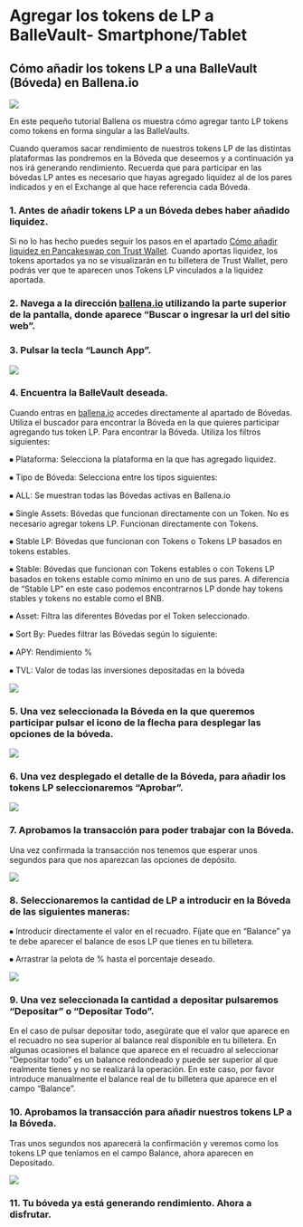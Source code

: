 # Agregar los tokens de LP a BalleVault- Smartphone/Tablet

## Cómo añadir los tokens LP a una BalleVault \(Bóveda\) en Ballena.io



![](../../../.gitbook/assets/screenshot_20210223-181850%20%282%29%20%282%29%20%282%29%20%282%29%20%282%29%20%282%29%20%281%29.jpg)



En este pequeño tutorial Ballena os muestra cómo agregar tanto LP tokens como tokens en forma singular a las BalleVaults.

Cuando queramos sacar rendimiento de nuestros tokens LP de las distintas plataformas las pondremos en la Bóveda que deseemos y a continuación ya nos irá generando rendimiento. Recuerda que para participar en las bóvedas LP antes es necesario que hayas agregado liquidez al de los pares indicados y en el Exchange al que hace referencia cada Bóveda.



### 1. Antes de añadir tokens LP a un Bóveda debes haber añadido liquidez.

Si no lo has hecho puedes seguir los pasos en el apartado [Cómo añadir liquidez en Pancakeswap con Trust Wallet](anadir-liquidez-a-una-lp-smartphone-tablet.md). Cuando aportas liquidez, los tokens aportados ya no se visualizarán en tu billetera de Trust Wallet, pero podrás ver que te aparecen unos Tokens LP vinculados a la liquidez aportada.



### 2. Navega a la dirección [ballena.io](https://ballena.io) utilizando la parte superior de la pantalla, donde aparece “Buscar o ingresar la url del sitio web”.

### 

### 3. Pulsar la tecla “Launch App”.



![](../../../.gitbook/assets/screenshot_20210223-181850%20%282%29%20%282%29%20%282%29%20%282%29%20%282%29%20%282%29.jpg)

### 

### 4. Encuentra la BalleVault deseada.

Cuando entras en [ballena.io](https://ballena.io) accedes directamente al apartado de Bóvedas. Utiliza el buscador para encontrar la Bóveda en la que quieres participar agregando tus token LP. Para encontrar la Bóveda. Utiliza los filtros siguientes:

⦁  Plataforma: Selecciona la plataforma en la que has agregado liquidez. 

⦁ Tipo de Bóveda: Selecciona entre los tipos siguientes: 

⦁ ALL: Se muestran todas las Bóvedas activas en Ballena.io 

⦁ Single Assets: Bóvedas que funcionan directamente con un Token. No es necesario agregar tokens LP. Funcionan directamente con Tokens. 

⦁ Stable LP: Bóvedas que funcionan con Tokens o Tokens LP basados en tokens estables. 

⦁ Stable: Bóvedas que funcionan con Tokens estables o con Tokens LP basados en tokens estable como mínimo en uno de sus pares. A diferencia de “Stable LP” en este caso podemos encontrarnos LP donde hay tokens stables y tokens no estable como el BNB. 

⦁ Asset: Filtra las diferentes Bóvedas por el Token seleccionado. 

⦁ Sort By: Puedes filtrar las Bóvedas según lo siguiente: 

⦁ APY: Rendimiento % 

⦁ TVL: Valor de todas las inversiones depositadas en la bóveda



![](../../../.gitbook/assets/sin-titulo%20%281%29.png)

### 

### 5. Una vez seleccionada la Bóveda en la que queremos participar pulsar el icono de la flecha para desplegar las opciones de la bóveda.



![](../../../.gitbook/assets/ballena_boveda1%20%281%29.png)

### 

### 6. Una vez desplegado el detalle de la Bóveda, para añadir los tokens LP seleccionaremos “Aprobar”.



![](../../../.gitbook/assets/ballena_boveda1.png)

### 

### 7. Aprobamos la transacción para poder trabajar con la Bóveda.

Una vez confirmada la transacción nos tenemos que esperar unos segundos para que nos aparezcan las opciones de depósito.



![](../../../.gitbook/assets/12%20%281%29.png)

### 

### 8. Seleccionaremos la cantidad de LP a introducir en la Bóveda de las siguientes maneras:

⦁ Introducir directamente el valor en el recuadro. Fíjate que en “Balance” ya te debe aparecer el balance de esos LP que tienes en tu billetera. 

⦁ Arrastrar la pelota de % hasta el porcentaje deseado.



![](../../../.gitbook/assets/ballena_boveda_deposita%20%281%29%20%281%29%20%281%29%20%281%29%20%281%29%20%281%29%20%281%29.jpg)

### 

### 9. Una vez seleccionada la cantidad a depositar pulsaremos “Depositar” o “Depositar Todo”.

En el caso de pulsar depositar todo, asegúrate que el valor que aparece en el recuadro no sea superior al balance real disponible en tu billetera. En algunas ocasiones el balance que aparece en el recuadro al seleccionar “Depositar todo” es un balance redondeado y puede ser superior al que realmente tienes y no se realizará la operación. En este caso, por favor introduce manualmente el balance real de tu billetera que aparece en el campo “Balance”.



### 10. Aprobamos la transacción para añadir nuestros tokens LP a la Bóveda.

Tras unos segundos nos aparecerá la confirmación y veremos como los tokens LP que teníamos en el campo Balance, ahora aparecen en Depositado.



![](../../../.gitbook/assets/7%20%281%29%20%281%29.png)

### 

### 11. Tu bóveda ya está generando rendimiento. Ahora a disfrutar.





